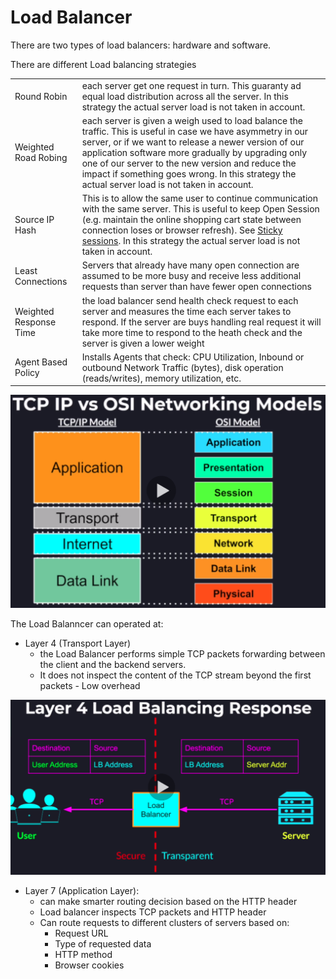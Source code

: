 # Load Balancer

There are two types of load balancers: hardware and software.

There are different Load balancing strategies

|                        |                                                                                                                                                                                                                                                                                                                                                                                            |
| ---------------------- | ------------------------------------------------------------------------------------------------------------------------------------------------------------------------------------------------------------------------------------------------------------------------------------------------------------------------------------------------------------------------------------------ |
| Round Robin            | each server get one request in turn. This guaranty ad equal load distribution across all the server. In this strategy the actual server load is not taken in account.                                                                                                                                                                                                                      |
| Weighted Road Robing   | each server is given a weigh used to load balance the traffic. This is useful in case we have asymmetry in our server, or if we want to release a newer version of our application software more gradually by upgrading only one of our server to the new version and reduce the impact if something goes wrong. In this strategy the actual server load is not taken in account.          |
| Source IP Hash         | This is to allow the same user to continue communication with the same server. This is useful to keep Open Session (e.g. maintain the online shopping cart state between connection loses or browser refresh). See [Sticky sessions](https://www.imperva.com/learn/availability/sticky-session-persistence-and-cookies/). In this strategy the actual server load is not taken in account. |
| Least Connections      | Servers that already have many open connection are assumed to be more busy and receive less additional requests than server than have fewer open connections                                                                                                                                                                                                                               |
| Weighted Response Time | the load balancer send health check request to each server and measures the time each server takes to respond. If the server are buys handling real request it will take more time to respond to the heath check and the server is given a lower weight                                                                                                                                    |
| Agent Based Policy     | Installs Agents that check: CPU Utilization, Inbound or outbound Network Traffic (bytes), disk operation (reads/writes), memory utilization, etc.                                                                                                                                                                                                                                          |

![](<../../.gitbook/assets/image (11) (1) (1) (1) (1) (1) (1).png>)

The Load Balanncer can operated at:

* Layer 4 (Transport Layer)
  * the Load Balancer performs simple TCP packets forwarding between the client and the backend servers.
  * It does not inspect the content of the TCP stream beyond the first packets - Low overhead

![](<../../.gitbook/assets/image (5) (1) (1) (1) (1) (1).png>)

* Layer 7 (Application Layer):
  * can make smarter routing decision based on the HTTP header
  * Load balancer inspects TCP packets and HTTP header
  * Can route requests to different clusters of servers based on:
    * Request URL
    * Type of requested data
    * HTTP method
    * Browser cookies
